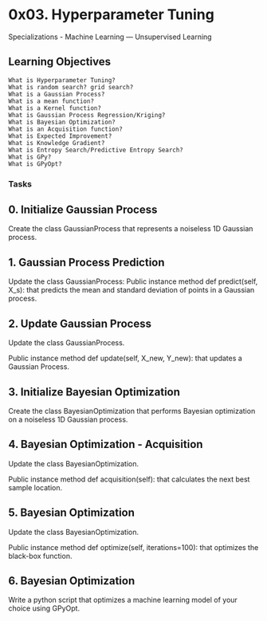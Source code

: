 # 0x03. Hyperparameter Tuning
Specializations - Machine Learning ― Unsupervised Learning

## Learning Objectives

```
What is Hyperparameter Tuning?
What is random search? grid search?
What is a Gaussian Process?
What is a mean function?
What is a Kernel function?
What is Gaussian Process Regression/Kriging?
What is Bayesian Optimization?
What is an Acquisition function?
What is Expected Improvement?
What is Knowledge Gradient?
What is Entropy Search/Predictive Entropy Search?
What is GPy?
What is GPyOpt?

```

### Tasks

**0. Initialize Gaussian Process**
---

Create the class GaussianProcess that represents a noiseless 1D Gaussian process.

**1. Gaussian Process Prediction**
---

Update the class GaussianProcess:
Public instance method def predict(self, X_s): that predicts the mean and standard deviation of points in a Gaussian process.

**2. Update Gaussian Process**
---

Update the class GaussianProcess.

Public instance method def update(self, X_new, Y_new): that updates a Gaussian Process.

**3. Initialize Bayesian Optimization**
---

Create the class BayesianOptimization that performs Bayesian optimization on a noiseless 1D Gaussian process.

**4. Bayesian Optimization - Acquisition**
---

Update the class BayesianOptimization.

Public instance method def acquisition(self): that calculates the next best sample location.

**5. Bayesian Optimization**
---

Update the class BayesianOptimization.

Public instance method def optimize(self, iterations=100): that optimizes the black-box function.

**6. Bayesian Optimization**
---

Write a python script that optimizes a machine learning model of your choice using GPyOpt.

